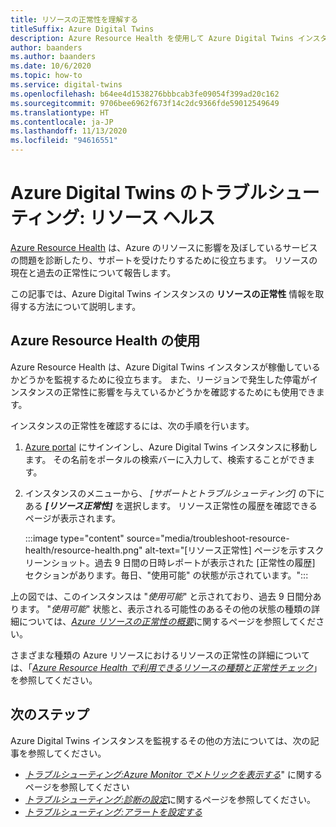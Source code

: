 ```yaml
---
title: リソースの正常性を理解する
titleSuffix: Azure Digital Twins
description: Azure Resource Health を使用して Azure Digital Twins インスタンスの状態を確認する方法について説明します。
author: baanders
ms.author: baanders
ms.date: 10/6/2020
ms.topic: how-to
ms.service: digital-twins
ms.openlocfilehash: b64ee4d1538276bbbcab3fe09054f399ad20c162
ms.sourcegitcommit: 9706bee6962f673f14c2dc9366fde59012549649
ms.translationtype: HT
ms.contentlocale: ja-JP
ms.lasthandoff: 11/13/2020
ms.locfileid: "94616551"
---
```

# <a name="troubleshooting-azure-digital-twins-resource-health"></a>Azure Digital Twins のトラブルシューティング: リソース ヘルス

[Azure Resource Health](../service-health/resource-health-overview.md) は、Azure のリソースに影響を及ぼしているサービスの問題を診断したり、サポートを受けたりするために役立ちます。 リソースの現在と過去の正常性について報告します。

この記事では、Azure Digital Twins インスタンスの **リソースの正常性** 情報を取得する方法について説明します。

## <a name="use-azure-resource-health"></a>Azure Resource Health の使用

Azure Resource Health は、Azure Digital Twins インスタンスが稼働しているかどうかを監視するために役立ちます。 また、リージョンで発生した停電がインスタンスの正常性に影響を与えているかどうかを確認するためにも使用できます。

インスタンスの正常性を確認するには、次の手順を行います。

1. [Azure portal](https://portal.azure.com) にサインインし、Azure Digital Twins インスタンスに移動します。 その名前をポータルの検索バーに入力して、検索することができます。 

2. インスタンスのメニューから、 *[サポートとトラブルシューティング]* の下にある _**[リソース正常性]**_ を選択します。 リソース正常性の履歴を確認できるページが表示されます。 

    :::image type="content" source="media/troubleshoot-resource-health/resource-health.png" alt-text="[リソース正常性] ページを示すスクリーンショット。過去 9 日間の日時レポートが表示された [正常性の履歴] セクションがあります。毎日、&quot;使用可能&quot; の状態が示されています。":::

上の図では、このインスタンスは "*使用可能*" と示されており、過去 9 日間分あります。 "*使用可能*" 状態と、表示される可能性のあるその他の状態の種類の詳細については、[*Azure リソースの正常性の概要*](../service-health/resource-health-overview.md)に関するページを参照してください。

さまざまな種類の Azure リソースにおけるリソースの正常性の詳細については、「[*Azure Resource Health で利用できるリソースの種類と正常性チェック*](../service-health/resource-health-checks-resource-types.md)」を参照してください。

## <a name="next-steps"></a>次のステップ

Azure Digital Twins インスタンスを監視するその他の方法については、次の記事を参照してください。
* [*トラブルシューティング:Azure Monitor でメトリックを表示する*](troubleshoot-metrics.md)" に関するページを参照してください
* [*トラブルシューティング:診断の設定*](troubleshoot-diagnostics.md)に関するページを参照してください。
* [*トラブルシューティング:アラートを設定する*](troubleshoot-alerts.md)
